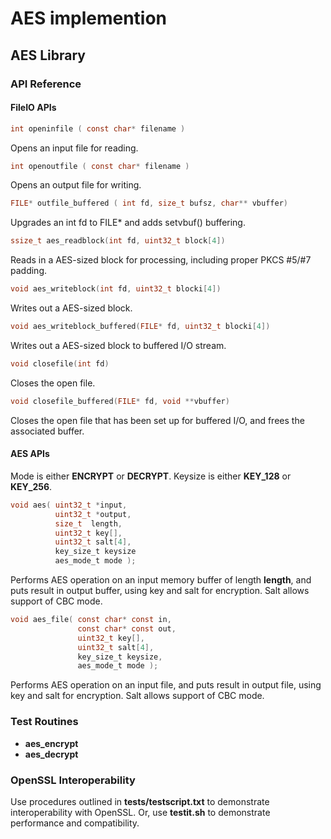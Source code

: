 # AES implemention
## AES Library
### API Reference
#### FileIO APIs
```C
int openinfile ( const char* filename )
```
Opens an input file for reading.
```C
int openoutfile ( const char* filename )
```
Opens an output file for writing.
```C
FILE* outfile_buffered ( int fd, size_t bufsz, char** vbuffer)
```
Upgrades an int fd to FILE* and adds setvbuf() buffering.
```C
ssize_t aes_readblock(int fd, uint32_t block[4])
```
Reads in a AES-sized block for processing, including proper PKCS #5/#7 padding.
```C
void aes_writeblock(int fd, uint32_t blocki[4])
```
Writes out a AES-sized block.
```C
void aes_writeblock_buffered(FILE* fd, uint32_t blocki[4])
```
Writes out a AES-sized block to buffered I/O stream.
```C
void closefile(int fd)
```
Closes the open file.
```C
void closefile_buffered(FILE* fd, void **vbuffer)
```
Closes the open file that has been set up for buffered I/O, and frees the associated buffer.

#### AES APIs

Mode is either __ENCRYPT__ or __DECRYPT__.
Keysize is either __KEY_128__ or __KEY_256__.

```C
void aes( uint32_t *input, 
          uint32_t *output,
          size_t  length,
          uint32_t key[],
          uint32_t salt[4],
          key_size_t keysize
          aes_mode_t mode );
```
Performs AES operation on an input memory buffer of length __length__, and puts result in output buffer, using key and salt for encryption.  Salt allows support of CBC mode.
```C
void aes_file( const char* const in,
               const char* const out,
               uint32_t key[],
               uint32_t salt[4],
               key_size_t keysize,
               aes_mode_t mode );
```
Performs AES operation on an input file, and puts result in output file, using key and salt for encryption.  Salt allows support of CBC mode.

### Test Routines
* __aes_encrypt__
* __aes_decrypt__
### OpenSSL Interoperability
Use procedures outlined in __tests/testscript.txt__ to demonstrate interoperability with OpenSSL. Or, use __testit.sh__ to demonstrate performance and compatibility.
